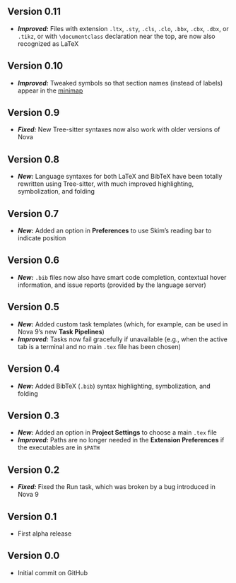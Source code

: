 ## Version 0.11

- ***Improved:*** Files with extension `.ltx`, `.sty`, `.cls`, `.clo`, `.bbx`, `.cbx`, `.dbx`, or `.tikz`, or with `\documentclass` declaration near the top, are now also recognized as LaTeX

## Version 0.10

- ***Improved:*** Tweaked symbols so that section names (instead of labels) appear in the [minimap](https://help.nova.app/editor/overview/#minimap)

## Version 0.9

- ***Fixed:*** New Tree-sitter syntaxes now also work with older versions of Nova

## Version 0.8

- ***New:*** Language syntaxes for both LaTeX and BibTeX have been totally rewritten using Tree-sitter, with much improved highlighting, symbolization, and folding

## Version 0.7

- ***New:*** Added an option in **Preferences** to use Skim’s reading bar to indicate position

## Version 0.6

- ***New:*** `.bib` files now also have smart code completion, contextual hover information, and issue reports (provided by the language server)

## Version 0.5

- ***New:*** Added custom task templates (which, for example, can be used in Nova 9’s new **Task Pipelines**)
- ***Improved:*** Tasks now fail gracefully if unavailable (e.g., when the active tab is a terminal and no main `.tex` file has been chosen)

## Version 0.4

- ***New:*** Added BibTeX (`.bib`) syntax highlighting, symbolization, and folding

## Version 0.3

- ***New:*** Added an option in **Project Settings** to choose a main `.tex` file
- ***Improved:*** Paths are no longer needed in the **Extension Preferences** if the executables are in `$PATH`

## Version 0.2

- ***Fixed:*** Fixed the Run task, which was broken by a bug introduced in Nova 9

## Version 0.1

- First alpha release

## Version 0.0

- Initial commit on GitHub
